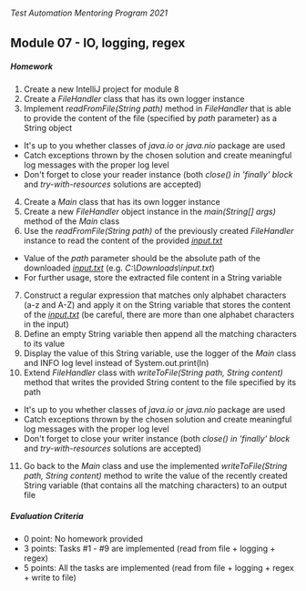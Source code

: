 ###### Test Automation Mentoring Program 2021

## Module 07 - IO, logging, regex

##### Homework
1. Create a new IntelliJ project for module 8
2. Create a _FileHandler_ class that has its own logger instance
3. Implement _readFromFile(String path)_ method in _FileHandler_ that is able to provide the content of the file (specified by _path_ parameter) as a String object
  * It's up to you whether classes of _java.io_ or _java.nio_ package are used
  * Catch exceptions thrown by the chosen solution and create meaningful log messages with the proper log level
  * Don't forget to close your reader instance (both _close() in 'finally' block_ and _try-with-resources_ solutions are accepted)
4. Create a _Main_ class that has its own logger instance
5. Create a new _FileHandler_ object instance in the _main(String[] args)_ method of the _Main_ class
6. Use the _readFromFile(String path)_ of the previously created _FileHandler_ instance to read the content of the provided [_input.txt_](https://gitbud.epam.com/Kornel_Kala/tam-sze-2020/blob/master/08-regex-logging-io/input.txt)  
  * Value of the _path_ parameter should be the absolute path of the downloaded [_input.txt_](https://gitbud.epam.com/Kornel_Kala/tam-sze-2020/blob/master/08-regex-logging-io/input.txt) (e.g. _C:\Downloads\input.txt_)
  * For further usage, store the extracted file content in a String variable
7. Construct a regular expression that matches only alphabet characters (a-z and A-Z) and apply it on the String variable that stores the content of the [_input.txt_](https://gitbud.epam.com/Kornel_Kala/tam-sze-2020/blob/master/08-regex-logging-io/input.txt)
   (be careful, there are more than one alphabet characters in the input)
8. Define an empty String variable then append all the matching characters to its value
9. Display the value of this String variable, use the logger of the _Main_ class and INFO log level instead of System.out.print(ln)
10. Extend _FileHandler_ class with _writeToFile(String path, String content)_ method that writes the provided String content to the file specified by its path
  * It's up to you whether classes of _java.io_ or _java.nio_ package are used
  * Catch exceptions thrown by the chosen solution and create meaningful log messages with the proper log level
  * Don't forget to close your writer instance (both _close() in 'finally' block_ and _try-with-resources_ solutions are accepted)
11. Go back to the _Main_ class and use the implemented _writeToFile(String path, String content)_ method to write the value of the recently created String variable (that contains all the matching characters) to an output file


##### Evaluation Criteria
* 0 point: No homework provided
* 3 points: Tasks #1 - #9 are implemented (read from file + logging + regex)
* 5 points: All the tasks are implemented (read from file + logging + regex + write to file)
